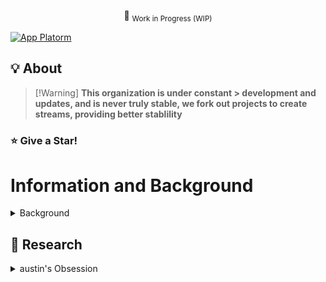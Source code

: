 <div align="center">

:construction: <sub>Work in Progress (WIP)</sub>

</div>

[![App Platorm](https://internal.cdn.awfixer.dev/internal/10.jpg)](https://info.awfixer.dev)

## :bulb: About

> [!Warning] **This organization is under constant > development and updates, and is never truly stable, we fork out projects to create streams, providing better stablility**

### :star: Give a Star!

# Information and Background

<details>
  <summary>Background</summary>

### Background in Detail

</details>

## :mag_right: Research

<details>
    <summary> austin's Obsession </summary>
### austin's obsession

This organization is based around austin's obsiession with a handful of things:

- Perfection
- Efficiency
- Automation
- Security
- Privacy
- Open Source
- Collaboration
- Community
- Learning
- Sharing

and a few other things, but these are the main ones.

He is working on a few projects that are based around these obsessions, and he is always looking for new projects to work on that are based around these obsessions. There are things like [AWFixer Academy](https://awfixer.academy) and [AWFixer Labs](https://awfixer.labs) that are based around these obsessions, and he is always looking for new projects to work on that are based around these obsessions.
</details>
